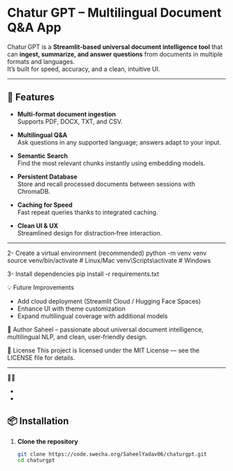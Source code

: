 # Chatur GPT – Multilingual Document Q&A App

Chatur GPT is a **Streamlit-based universal document intelligence tool** that can **ingest, summarize, and answer questions** from documents in multiple formats and languages.  
It’s built for speed, accuracy, and a clean, intuitive UI.

---

## 🚀 Features

- **Multi‑format document ingestion**  
  Supports PDF, DOCX, TXT, and CSV.

- **Multilingual Q&A**  
  Ask questions in any supported language; answers adapt to your input.

- **Semantic Search**  
  Find the most relevant chunks instantly using embedding models.

- **Persistent Database**  
  Store and recall processed documents between sessions with ChromaDB.

- **Caching for Speed**  
  Fast repeat queries thanks to integrated caching.

- **Clean UI & UX**  
  Streamlined design for distraction‑free interaction.

---

2- Create a virtual environment (recommended)
python -m venv venv
source venv/bin/activate     # Linux/Mac
venv\Scripts\activate        # Windows

3- Install dependencies
pip install -r requirements.txt

💡 Future Improvements
- Add cloud deployment (Streamlit Cloud / Hugging Face Spaces)
- Enhance UI with theme customization
- Expand multilingual coverage with additional models

👤 Author
Saheel – passionate about universal document intelligence, multilingual NLP, and clean, user‑friendly design.

📜 License
This project is licensed under the MIT License — see the LICENSE file for details.

---






- 

- 


## 📦 Installation

1. **Clone the repository**
   ```bash
   git clone https://code.swecha.org/SaheelYadav06/chaturgpt.git
   cd chaturgpt